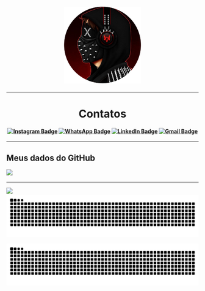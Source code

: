 <h4 align="Center">

<img width="40%" src="https://github.com/Blackburn060/Blackburn060/blob/main/img/FotoDePerfil.png">
  
  </h4>
  
<hr>
  
<h1 align="center">Contatos</h1>

<h4 align="center">

[![Instagram Badge](https://img.shields.io/badge/-Instagram-%23E4405F?style=for-the-badge&logo=instagram&logoColor=white&target=blank&link=https://github.com/Blackburn060)](https://www.instagram.com/kayky.jpg/)
[![WhatsApp Badge](https://img.shields.io/badge/WhatsApp-25D366?style=for-the-badge&logo=whatsapp&logoColor=white&link=https://github.com/Blackburn060)](https://contate.me/kaykyMP)
[![LinkedIn Badge](https://img.shields.io/badge/-LinkedIn-%230077B5?style=for-the-badge&logo=linkedin&logoColor=white&link=https://github.com/Blackburn060)](https://www.linkedin.com/in/kayky-martins-pereira-8297ab206/)
[![Gmail Badge](https://img.shields.io/badge/-Gmail-%23333?style=for-the-badge&logo=gmail&logoColor=white&link=https://github.com/Blackburn060)](mailto:sr.kayky.martins@gmail.com)
  
  </h4>
  
<hr>

## Meus dados do GitHub

<img height="170px" src="https://github-readme-stats.vercel.app/api?username=Blackburn060&layout=compact&langs_count=7&theme=algolia"/>

  <hr>

<div>
<a href="https://github.com/Blackburn060">
<img height="180px" src="https://github-readme-stats.vercel.app/api/top-langs?username=Blackburn060&show_icons=true&theme=algolia&include_all_commits=true&count_private=true"/>
</div>

<picture>
  <source media="(prefers-color-scheme: dark)" srcset="https://raw.githubusercontent.com/blackburn060/blackburn060/output/github-contribution-grid-snake-dark.svg">
  <source media="(prefers-color-scheme: light)" srcset="https://raw.githubusercontent.com/blackburn060/blackburn060/output/github-contribution-grid-snake.svg">
  <img alt="github contribution grid snake animation" src="https://raw.githubusercontent.com/blackburn060/blackburn060/output/github-contribution-grid-snake.svg">
</picture>

![Snake animation](https://github.com/Blackburn060/Blackburn060/blob/output/github-contribution-grid-snake.svg)
